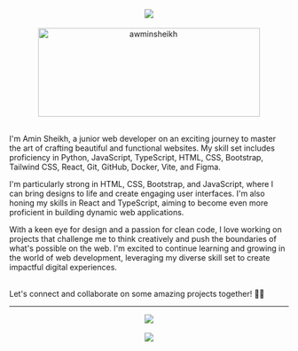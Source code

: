 <h2 align="center">
    <img src="https://readme-typing-svg.herokuapp.com/?font=Righteous&size=35&center=true&vCenter=true&width=500&height=70&duration=4000&lines=Hello+Developers+👋;+I'm+Amin+Sheikh!;glad+you+are+heare+💙;" />
</h2>
<div align="center">
<img  src="https://github-readme-stats.vercel.app/api?username=awminsheikh&show_icons=true&locale=en" alt="awminsheikh" width="400" height="160"/>
</div>    
<br>
<P>
     I'm Amin Sheikh, a junior web developer on an exciting journey to master the art of crafting beautiful and functional websites. My skill set includes proficiency in Python, JavaScript, TypeScript, HTML, CSS, Bootstrap, Tailwind CSS, React, Git, GitHub, Docker, Vite, and Figma.
</P>
<p>
  I'm particularly strong in HTML, CSS, Bootstrap, and JavaScript, where I can bring designs to life and create engaging user interfaces. I'm also honing my skills in React and TypeScript, aiming to become even more proficient in building dynamic web applications.   
</p>

<p> With a keen eye for design and a passion for clean code, I love working on projects that challenge me to think creatively and push the boundaries of what's possible on the web. I'm excited to continue learning and growing in the world of web development, leveraging my diverse skill set to create impactful digital experiences.
</p>
<br />
Let's connect and collaborate on some amazing projects together! 🚀✨

<br/>
<hr/>

<div align="center">
    <img src="https://skillicons.dev/icons?i=py,js,ts,html,css,react,bootstrap,tailwind" />
    <br />
    <br />
    <img src="https://skillicons.dev/icons?i=git,github,docker,vite,ae,ps,pr,figma" />
</div>
